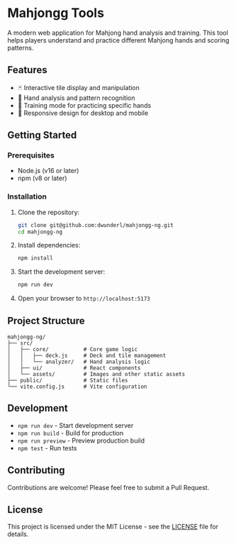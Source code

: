 # Mahjongg Tools

A modern web application for Mahjong hand analysis and training. This tool helps players understand and practice different Mahjong hands and scoring patterns.

## Features

- 🃏 Interactive tile display and manipulation
- 🧠 Hand analysis and pattern recognition
- 🎯 Training mode for practicing specific hands
- 📱 Responsive design for desktop and mobile

## Getting Started

### Prerequisites

- Node.js (v16 or later)
- npm (v8 or later)

### Installation

1. Clone the repository:
   ```bash
   git clone git@github.com:dwunderl/mahjongg-ng.git
   cd mahjongg-ng
   ```

2. Install dependencies:
   ```bash
   npm install
   ```

3. Start the development server:
   ```bash
   npm run dev
   ```

4. Open your browser to `http://localhost:5173`

## Project Structure

```
mahjongg-ng/
├── src/
│   ├── core/           # Core game logic
│   │   ├── deck.js     # Deck and tile management
│   │   └── analyzer/   # Hand analysis logic
│   ├── ui/             # React components
│   └── assets/         # Images and other static assets
├── public/             # Static files
└── vite.config.js      # Vite configuration
```

## Development

- `npm run dev` - Start development server
- `npm run build` - Build for production
- `npm run preview` - Preview production build
- `npm test` - Run tests

## Contributing

Contributions are welcome! Please feel free to submit a Pull Request.

## License

This project is licensed under the MIT License - see the [LICENSE](LICENSE) file for details.
